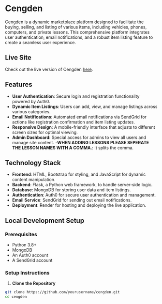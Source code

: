 # Cengden

Cengden is a dynamic marketplace platform designed to facilitate the buying, selling, and listing of various items, including vehicles, phones, computers, and private lessons. This comprehensive platform integrates user authentication, email notifications, and a robust item listing feature to create a seamless user experience.

## Live Site

Check out the live version of Cengden [here](https://cengden-e2gc.onrender.com).

## Features

- **User Authentication**: Secure login and registration functionality powered by Auth0.
- **Dynamic Item Listings**: Users can add, view, and manage listings across various categories.
- **Email Notifications**: Automated email notifications via SendGrid for actions like registration confirmation and item listing updates.
- **Responsive Design**: A mobile-friendly interface that adjusts to different screen sizes for optimal viewing.
- **Admin Dashboard**: Special access for admins to view all users and manage site content.
-**WHEN ADDING LESSONS PLEASE SEPERATE THE LESSON NAMES WITH A COMMA.**: It  splits the comma.

## Technology Stack

- **Frontend**: HTML, Bootstrap for styling, and JavaScript for dynamic content manipulation.
- **Backend**: Flask, a Python web framework, to handle server-side logic.
- **Database**: MongoDB for storing user data and item listings.
- **Authentication**: Auth0 for secure user authentication and management.
- **Email Service**: SendGrid for sending out email notifications.
- **Deployment**: Render for hosting and deploying the live application.

## Local Development Setup

### Prerequisites

- Python 3.8+
- MongoDB
- An Auth0 account
- A SendGrid account

### Setup Instructions

1. **Clone the Repository**

```bash
git clone https://github.com/yourusername/cengden.git
cd cengden
